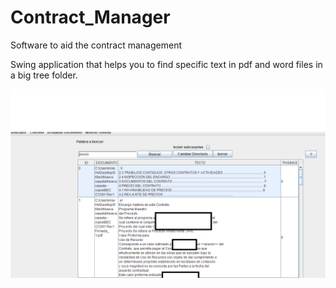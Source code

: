 # Contract_Manager
Software to aid the contract management

Swing application that helps you to find specific text in pdf and word files in a big tree folder.
 
![alt text](https://github.com/Alexanderh1988/Contract_Manager/blob/master/swing.png?raw=true)

